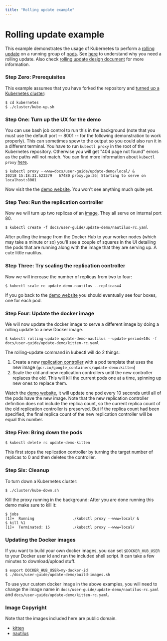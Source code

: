 ```yaml
---
title: "Rolling update example"
---
```


<!--
Copyright 2014 Google Inc. All rights reserved.

Licensed under the Apache License, Version 2.0 (the "License");
you may not use this file except in compliance with the License.
You may obtain a copy of the License at

    http://www.apache.org/licenses/LICENSE-2.0

Unless required by applicable law or agreed to in writing, software
distributed under the License is distributed on an "AS IS" BASIS,
WITHOUT WARRANTIES OR CONDITIONS OF ANY KIND, either express or implied.
See the License for the specific language governing permissions and
limitations under the License.

-->

# Rolling update example

This example demonstrates the usage of Kubernetes to perform a [rolling update](../kubectl/kubectl_rolling-update) on a running group of [pods](/{{page.version}}/docs/user-guide/pods). See [here](../managing-deployments.html#updating-your-application-without-a-service-outage) to understand why you need a rolling update. Also check [rolling update design document](../../design/simple-rolling-update) for more information.

### Step Zero: Prerequisites

This example assumes that you have forked the repository and [turned up a Kubernetes cluster](/{{page.version}}/docs/getting-started-guides/):

```shell
$ cd kubernetes
$ ./cluster/kube-up.sh
```

### Step One: Turn up the UX for the demo

You can use bash job control to run this in the background (note that you must use the default port -- 8001 -- for the following demonstration to work properly).
This can sometimes spew to the output so you could also run it in a different terminal. You have to run `kubectl proxy` in the root of the
Kubernetes repository. Otherwise you will get "404 page not found" errors as the paths will not match. You can find more information about `kubectl proxy`
[here](/{{page.version}}/docs/user-guide/kubectl/kubectl_proxy).

```shell
$ kubectl proxy --www=docs/user-guide/update-demo/local/ &
I0218 15:18:31.623279   67480 proxy.go:36] Starting to serve on localhost:8001
```

Now visit the the [demo website](http://localhost:8001/static).  You won't see anything much quite yet.

### Step Two: Run the replication controller

Now we will turn up two replicas of an [image](../images).  They all serve on internal port 80.

```shell
$ kubectl create -f docs/user-guide/update-demo/nautilus-rc.yaml
```

After pulling the image from the Docker Hub to your worker nodes (which may take a minute or so) you'll see a couple of squares in the UI detailing the pods that are running along with the image that they are serving up.  A cute little nautilus.

### Step Three: Try scaling the replication controller

Now we will increase the number of replicas from two to four:

```shell
$ kubectl scale rc update-demo-nautilus --replicas=4
```

If you go back to the [demo website](http://localhost:8001/static/index) you should eventually see four boxes, one for each pod.

### Step Four: Update the docker image

We will now update the docker image to serve a different image by doing a rolling update to a new Docker image.

```shell
$ kubectl rolling-update update-demo-nautilus --update-period=10s -f docs/user-guide/update-demo/kitten-rc.yaml
```

The rolling-update command in kubectl will do 2 things:

1. Create a new [replication controller](/{{page.version}}/docs/user-guide/replication-controller) with a pod template that uses the new image (`gcr.io/google_containers/update-demo:kitten`)
2. Scale the old and new replication controllers until the new controller replaces the old. This will kill the current pods one at a time, spinning up new ones to replace them.

Watch the [demo website](http://localhost:8001/static/index), it will update one pod every 10 seconds until all of the pods have the new image.
Note that the new replication controller definition does not include the replica count, so the current replica count of the old replication controller is preserved.
But if the replica count had been specified, the final replica count of the new replication controller will be equal this number.

### Step Five: Bring down the pods

```shell
$ kubectl delete rc update-demo-kitten
```

This first stops the replication controller by turning the target number of replicas to 0 and then deletes the controller.

### Step Six: Cleanup

To turn down a Kubernetes cluster:

```shell
$ ./cluster/kube-down.sh
```

Kill the proxy running in the background:
After you are done running this demo make sure to kill it:

```shell
$ jobs
[1]+  Running                 ./kubectl proxy --www=local/ &
$ kill %1
[1]+  Terminated: 15          ./kubectl proxy --www=local/
```

### Updating the Docker images

If you want to build your own docker images, you can set `$DOCKER_HUB_USER` to your Docker user id and run the included shell script. It can take a few minutes to download/upload stuff.

```shell
$ export DOCKER_HUB_USER=my-docker-id
$ ./docs/user-guide/update-demo/build-images.sh
```

To use your custom docker image in the above examples, you will need to change the image name in `docs/user-guide/update-demo/nautilus-rc.yaml` and `docs/user-guide/update-demo/kitten-rc.yaml`.

### Image Copyright

Note that the images included here are public domain.

* [kitten](http://commons.wikimedia.org/wiki/File:Kitten-stare.jpg)
* [nautilus](http://commons.wikimedia.org/wiki/File:Nautilus_pompilius.jpg)
